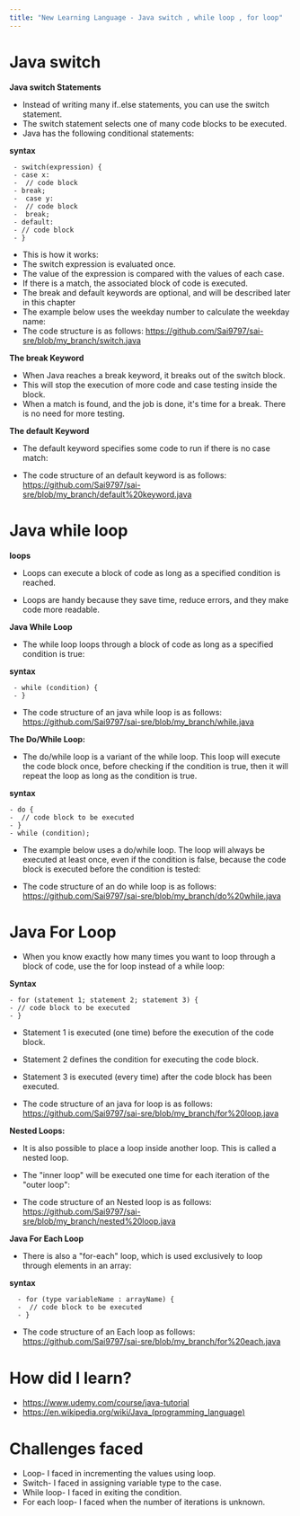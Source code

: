 ```yaml
---
title: "New Learning Language - Java switch , while loop , for loop"
---
```

  <h1>Java switch</h1>


**Java switch Statements**

 - Instead of writing many if..else statements, you can use the switch statement.
 - The switch statement selects one of many code blocks to be executed.
 - Java has the following conditional statements:
  
 **syntax** 
 
     - switch(expression) {
     - case x:
     -  // code block
     - break;
     -  case y:
     -  // code block
     -  break;
     - default:
     - // code block
     - }

 - This is how it works:
 - The switch expression is evaluated once.
 - The value of the expression is compared with the values of each case.
 - If there is a match, the associated block of code is executed.
 - The break and default keywords are optional, and will be described later in this chapter
 - The example below uses the weekday number to calculate the weekday name:
 - The code structure is as follows: https://github.com/Sai9797/sai-sre/blob/my_branch/switch.java

**The break Keyword**
  
 - When Java reaches a break keyword, it breaks out of the switch block.
 - This will stop the execution of more code and case testing inside the block.
 - When a match is found, and the job is done, it's time for a break. There is no need for more testing.
 
**The default Keyword**

 -  The default keyword specifies some code to run if there is no case match:

 - The code structure of an default keyword is as follows: https://github.com/Sai9797/sai-sre/blob/my_branch/default%20keyword.java
 
  <h1>Java while loop</h1>


**loops**

 - Loops can execute a block of code as long as a specified condition is reached.

 - Loops are handy because they save time, reduce errors, and they make code more readable.
  
**Java While Loop**
  
 - The while loop loops through a block of code as long as a specified condition is true:
  
**syntax**
  
     - while (condition) {
     - }
  
 - The code structure of an java while loop is as follows: https://github.com/Sai9797/sai-sre/blob/my_branch/while.java
   
**The Do/While Loop:**

 - The do/while loop is a variant of the while loop. This loop will execute the code block once, before checking if the condition is true, then it will repeat the loop as long as the condition is true.
  
**syntax**

    - do {
    -  // code block to be executed
    - }
    - while (condition);
 - The example below uses a do/while loop. The loop will always be executed at least once, even if the condition is false, because the code block is executed before the condition is tested:
 
 - The code structure of an do while loop is as follows: https://github.com/Sai9797/sai-sre/blob/my_branch/do%20while.java
 
  <h1>Java For Loop</h1>

 
 - When you know exactly how many times you want to loop through a block of code, use the for loop instead of a while loop: 

**Syntax**

    - for (statement 1; statement 2; statement 3) {
    - // code block to be executed
    - }
  
 - Statement 1 is executed (one time) before the execution of the code block.
 - Statement 2 defines the condition for executing the code block.
 - Statement 3 is executed (every time) after the code block has been executed.
  
 -  The code structure of an java for loop is as follows: https://github.com/Sai9797/sai-sre/blob/my_branch/for%20loop.java

**Nested Loops:**

 - It is also possible to place a loop inside another loop. This is called a nested loop.

 - The "inner loop" will be executed one time for each iteration of the "outer loop":
 - The code structure of an Nested loop is as follows: https://github.com/Sai9797/sai-sre/blob/my_branch/nested%20loop.java
  
 **Java For Each Loop**
 
   -  There is also a "for-each" loop, which is used exclusively to loop through elements in an array:
  
 **syntax**
  
      - for (type variableName : arrayName) {
      -  // code block to be executed
      - }
   -  The code structure of an Each loop as follows: https://github.com/Sai9797/sai-sre/blob/my_branch/for%20each.java

  
 <h1>How did I learn?</h1>

  - https://www.udemy.com/course/java-tutorial
  -  https://en.wikipedia.org/wiki/Java_(programming_language)

<h1>Challenges faced</h1>

- Loop- I faced in incrementing the values using loop.
- Switch- I faced in assigning variable type to the case.
- While loop- I faced in exiting the condition.
- For each loop- I faced when the number of iterations is unknown.
